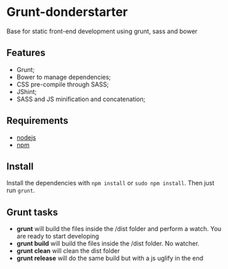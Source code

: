 # Grunt-donderstarter
Base for static front-end development using grunt, sass and bower

## Features
- Grunt;
- Bower to manage dependencies;
- CSS pre-compile through SASS;
- JShint;
- SASS and JS minification and concatenation;

## Requirements
- [nodejs](https://nodejs.org/)
- [npm](https://www.npmjs.com/)

## Install
Install the dependencies with `npm install` or `sudo npm install`. Then just run `grunt`.

## Grunt tasks
- **grunt** will build the files inside the /dist folder and perform a watch. You are ready to start developing
- **grunt build** will build the files inside the /dist folder. No watcher.
- **grunt clean** will clean the dist folder
- **grunt release** will do the same build but with a js uglify in the end